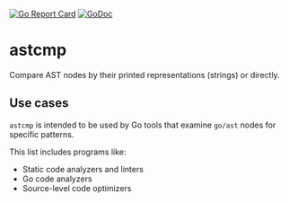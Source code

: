 [![Go Report Card](https://goreportcard.com/badge/github.com/Quasilyte/astcmp)](https://goreportcard.com/report/github.com/Quasilyte/astcmp)
[![GoDoc](https://godoc.org/github.com/Quasilyte/astcmp?status.svg)](https://godoc.org/github.com/Quasilyte/astcmp)

# astcmp

Compare AST nodes by their printed representations (strings) or directly.

## Use cases

`astcmp` is intended to be used by Go tools that examine `go/ast` nodes for
specific patterns.

This list includes programs like:
- Static code analyzers and linters
- Go code analyzers
- Source-level code optimizers

